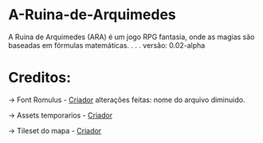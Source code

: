 # A-Ruina-de-Arquimedes
A Ruina de Arquimedes (ARA) é um jogo RPG fantasia, onde as magias são baseadas em fórmulas matemáticas.    .      .      . versão: 0.02-alpha

# Creditos:
-> Font Romulus - [Criador](https://www.deviantart.com/pix3m/gallery)
alterações feitas: nome do arquivo diminuido.

-> Assets temporarios - [Criador](https://escape-pixel.itch.io/)

-> Tileset do mapa - [Criador](https://aamatniekss.itch.io/)
